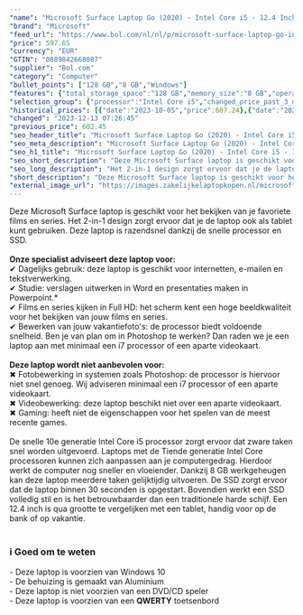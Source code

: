 ```yaml
---
"name": "Microsoft Surface Laptop Go (2020) - Intel Core i5 - 12.4 Inch - 128 GB - Platinum"
"brand": "Microsoft"
"feed_url": "https://www.bol.com/nl/nl/p/microsoft-surface-laptop-go-intel-core-i5-12-4-inch-128-gb-platinum/9300000009936885"
"price": 597.65
"currency": "EUR"
"GTIN": "0889842668087"
"supplier": "Bol.com"
"category": "Computer"
"bullet_points": ["128 GB","8 GB","Windows"]
"features": {"total_storage_space":"128 GB","memory_size":"8 GB","operating_system":"Windows"}
"selection_group": {"processor":"Intel Core i5","changed_price_past_3_days":true,"product_family":"Surface Laptop GO"}
"historical_prices": [{"date":"2023-10-05","price":607.24},{"date":"2023-12-12","price":602.45},{"date":"2023-12-13","price":597.65}]
"changed": "2023-12-13 07:26:45"
"previous_price": 602.45
"seo_header_title": "Microsoft Surface Laptop Go (2020) - Intel Core i5 - 12.4 Inch - 128 GB - Platinum"
"seo_meta_description": "Microsoft Surface Laptop Go (2020) - Intel Core i5 - 12.4 Inch - 128 GB - Platinum"
"seo_h1_title": "Microsoft Surface Laptop Go (2020) - Intel Core i5 - 12.4 Inch - 128 GB - Platinum"
"seo_short_description": "Deze Microsoft Surface laptop is geschikt voor het bekijken van je favoriete films en series."
"seo_long_description": "Het 2-in-1 design zorgt ervoor dat je de laptop ook als tablet kunt gebruiken. Deze laptop is razendsnel dankzij de snelle processor en SSD. <br /><br /><strong>Onze specialist adviseert deze laptop voor:</strong><br />✔ Dagelijks gebruik: deze laptop is geschikt voor internetten, e-mailen en tekstverwerking. <br />✔ Studie: verslagen uitwerken in Word en presentaties maken in Powerpoint. *<br />✔ Films en series kijken in Full HD: het scherm kent een hoge beeldkwaliteit voor het bekijken van jouw films en series. <br />✔ Bewerken van jouw vakantiefoto's: de processor biedt voldoende snelheid. Ben je van plan om in Photoshop te werken? Dan raden we je een laptop aan met minimaal een i7 processor of een aparte videokaart. <br /><br /><strong>Deze laptop wordt niet aanbevolen voor:</strong><br />✖ Fotobewerking in systemen zoals Photoshop: de processor is hiervoor niet snel genoeg. Wij adviseren minimaal een i7 processor of een aparte videokaart. <br />✖ Videobewerking: deze laptop beschikt niet over een aparte videokaart. <br />✖ Gaming: heeft niet de eigenschappen voor het spelen van de meest recente games. <br /><br />De snelle 10e generatie Intel Core i5 processor zorgt ervoor dat zware taken snel worden uitgevoerd. Laptops met de Tiende generatie Intel Core processoren kunnen zich aanpassen aan je computergedrag. Hierdoor werkt de computer nog sneller en vloeiender. Dankzij 8 GB werkgeheugen kan deze laptop meerdere taken gelijktijdig uitvoeren. De SSD zorgt ervoor dat de laptop binnen 30 seconden is opgestart. Bovendien werkt een SSD volledig stil en is het betrouwbaarder dan een traditionele harde schijf. Een 12. 4 inch is qua grootte te vergelijken met een tablet, handig voor op de bank of op vakantie. <br /><br />\n<h3>ℹ Goed om te weten</h3>\n- Deze laptop is voorzien van Windows 10 <br />- De behuizing is gemaakt van Aluminium<br />- Deze laptop is niet voorzien van een DVD/CD speler<br />- Deze laptop is voorzien van een <strong>QWERTY</strong> toetsenbord"
"short_description": "Deze Microsoft Surface laptop is geschikt voor het bekijken van je favoriete films en series. Het 2-in-1 design zorgt ervoor dat je de laptop ook als tablet kunt gebruiken. Deze laptop is razendsnel dankzij de snelle processor en SSD. Onze specialist adviseert deze laptop voor: ✔ Dagelijks gebruik: deze laptop is geschikt voor internetten, e-mailen en tekstverwerking. ✔ Studie: verslagen uitwerken in Word en presentaties maken in Powerpoint.* ✔ Films en series kijken in Full HD: het scherm kent een hoge beeldkwaliteit voor het bekijken van jouw films en series. ✔ Bewerken van jouw vakantiefoto's: de processor biedt voldoende snelheid. Ben je van plan om in Photoshop te werken? Dan raden we je een laptop aan met minimaal een i7 processor of een aparte videokaart. Deze laptop wordt niet aanbevolen voor: ✖ Fotobewerking in systemen zoals Photoshop: de processor is hiervoor niet snel genoeg. Wij adviseren minimaal een i7 processor of een aparte videokaart. ✖ Videobewerking: deze laptop beschikt niet over een aparte videokaart. ✖ Gaming: heeft niet de eigenschappen voor het spelen van de meest recente games. De snelle 10e generatie Intel Core i5 processor zorgt ervoor dat zware taken snel worden uitgevoerd. Laptops met de Tiende generatie Intel Core processoren kunnen zich aanpassen aan je computergedrag. Hierdoor werkt de computer nog sneller en vloeiender. Dankzij 8 GB werkgeheugen kan deze laptop meerdere taken gelijktijdig uitvoeren. De SSD zorgt ervoor dat de laptop binnen 30 seconden is opgestart. Bovendien werkt een SSD volledig stil en is het betrouwbaarder dan een traditionele harde schijf. Een 12.4 inch is qua grootte te vergelijken met een tablet, handig voor op de bank of op vakantie. ℹ Goed om te weten - Deze laptop is voorzien van Windows 10 - De behuizing is gemaakt van Aluminium - Deze laptop is niet voorzien van een DVD/CD speler - Deze laptop is voorzien van een QWERTY toetsenbord"
"external_image_url": "https://images.zakelijkelaptopkopen.nl/microsoft-surface-laptop-go-intel-core-i5-12-4-inch-128-gb-platinum.webp"
---
```


Deze Microsoft Surface laptop is geschikt voor  het bekijken van je favoriete films en series. Het 2-in-1 design zorgt ervoor dat je de laptop ook als tablet kunt gebruiken. Deze laptop is razendsnel dankzij de snelle processor en SSD. <br /><br /><strong>Onze specialist adviseert deze laptop voor:</strong><br />✔ Dagelijks gebruik: deze laptop is geschikt voor internetten, e-mailen en tekstverwerking. <br />✔ Studie: verslagen uitwerken in Word en presentaties maken in Powerpoint.*<br />✔ Films en series kijken in Full HD: het scherm kent een hoge beeldkwaliteit voor het bekijken van jouw films en series.<br />✔ Bewerken van jouw vakantiefoto's: de processor biedt voldoende snelheid. Ben je van plan om in Photoshop te werken? Dan raden we je een laptop aan met minimaal een i7 processor of een aparte videokaart.<br /><br /><strong>Deze laptop wordt niet aanbevolen voor:</strong><br />✖ Fotobewerking in systemen zoals Photoshop: de processor is hiervoor niet snel genoeg. Wij adviseren minimaal een i7 processor of een aparte videokaart. <br />✖ Videobewerking: deze laptop beschikt niet over een aparte videokaart. <br />✖ Gaming: heeft niet de eigenschappen voor het spelen van de meest recente games.<br /><br />De snelle 10e generatie Intel Core i5 processor zorgt ervoor dat zware taken snel worden uitgevoerd. Laptops met de Tiende generatie Intel Core processoren kunnen zich aanpassen aan je computergedrag. Hierdoor werkt de computer nog sneller en vloeiender. Dankzij 8 GB werkgeheugen kan deze laptop meerdere taken gelijktijdig uitvoeren. De SSD zorgt ervoor dat de laptop binnen 30 seconden is opgestart. Bovendien werkt een SSD volledig stil en is het betrouwbaarder dan een traditionele harde schijf. Een 12.4 inch is qua grootte te vergelijken met een tablet, handig voor op de bank of op vakantie.<br /><br />
<h3>ℹ Goed om te weten</h3>
- Deze laptop is voorzien van Windows 10 <br />- De behuizing is gemaakt van Aluminium<br />- Deze laptop is niet voorzien van een DVD/CD speler<br />- Deze laptop is voorzien van een <strong>QWERTY</strong> toetsenbord
